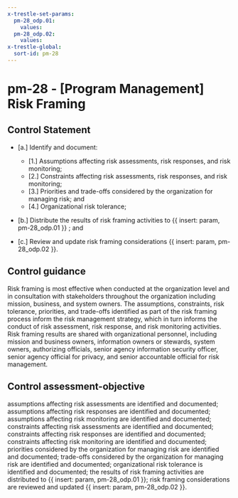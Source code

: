 ```yaml
---
x-trestle-set-params:
  pm-28_odp.01:
    values:
  pm-28_odp.02:
    values:
x-trestle-global:
  sort-id: pm-28
---
```


# pm-28 - \[Program Management\] Risk Framing

## Control Statement

- \[a.\] Identify and document:

  - \[1.\] Assumptions affecting risk assessments, risk responses, and risk monitoring;
  - \[2.\] Constraints affecting risk assessments, risk responses, and risk monitoring;
  - \[3.\] Priorities and trade-offs considered by the organization for managing risk; and
  - \[4.\] Organizational risk tolerance;

- \[b.\] Distribute the results of risk framing activities to {{ insert: param, pm-28_odp.01 }} ; and

- \[c.\] Review and update risk framing considerations {{ insert: param, pm-28_odp.02 }}.

## Control guidance

Risk framing is most effective when conducted at the organization level and in consultation with stakeholders throughout the organization including mission, business, and system owners. The assumptions, constraints, risk tolerance, priorities, and trade-offs identified as part of the risk framing process inform the risk management strategy, which in turn informs the conduct of risk assessment, risk response, and risk monitoring activities. Risk framing results are shared with organizational personnel, including mission and business owners, information owners or stewards, system owners, authorizing officials, senior agency information security officer, senior agency official for privacy, and senior accountable official for risk management.

## Control assessment-objective

assumptions affecting risk assessments are identified and documented;
assumptions affecting risk responses are identified and documented;
assumptions affecting risk monitoring are identified and documented;
constraints affecting risk assessments are identified and documented;
constraints affecting risk responses are identified and documented;
constraints affecting risk monitoring are identified and documented;
priorities considered by the organization for managing risk are identified and documented;
trade-offs considered by the organization for managing risk are identified and documented;
organizational risk tolerance is identified and documented;
the results of risk framing activities are distributed to {{ insert: param, pm-28_odp.01 }};
risk framing considerations are reviewed and updated {{ insert: param, pm-28_odp.02 }}.
